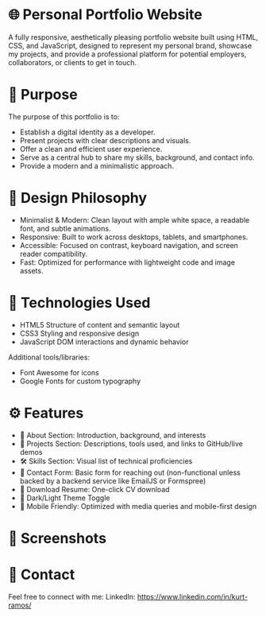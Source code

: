 # 🌐 Personal Portfolio Website
A fully responsive, aesthetically pleasing portfolio website built using HTML, CSS, and JavaScript, designed to represent my personal brand, showcase my projects, and provide a professional platform for potential employers, collaborators, or clients to get in touch.

# 📌 Purpose
The purpose of this portfolio is to:
* Establish a digital identity as a developer.
* Present projects with clear descriptions and visuals.
* Offer a clean and efficient user experience.
* Serve as a central hub to share my skills, background, and contact info.
* Provide a modern and a minimalistic approach.

# 🎨 Design Philosophy
* Minimalist & Modern: Clean layout with ample white space, a readable font, and subtle animations.
* Responsive: Built to work across desktops, tablets, and smartphones.
* Accessible: Focused on contrast, keyboard navigation, and screen reader compatibility.
* Fast: Optimized for performance with lightweight code and image assets.

# 🧰 Technologies Used
* HTML5	Structure of content and semantic layout
* CSS3	Styling and responsive design
* JavaScript DOM interactions and dynamic behavior

Additional tools/libraries:
* Font Awesome for icons
* Google Fonts for custom typography

# ⚙️ Features
* 🧠 About Section: Introduction, background, and interests
* 💼 Projects Section: Descriptions, tools used, and links to GitHub/live demos
* 🛠 Skills Section: Visual list of technical proficiencies
* 📩 Contact Form: Basic form for reaching out (non-functional unless backed by a backend service like EmailJS or Formspree)
* 📄 Download Resume: One-click CV download
* 🌙 Dark/Light Theme Toggle 
* 📱 Mobile Friendly: Optimized with media queries and mobile-first design

# 📸 Screenshots

# 👋 Contact
Feel free to connect with me:
LinkedIn: https://www.linkedin.com/in/kurt-ramos/


